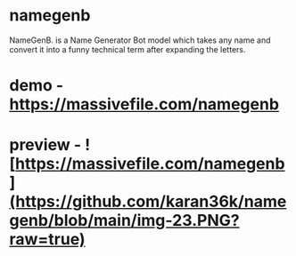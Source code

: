 # namegenb
NameGenB. is a Name Generator Bot model which takes any name and convert it into a funny technical term after expanding the letters. 

# demo - https://massivefile.com/namegenb

# preview - ![https://massivefile.com/namegenb](https://github.com/karan36k/namegenb/blob/main/img-23.PNG?raw=true)
